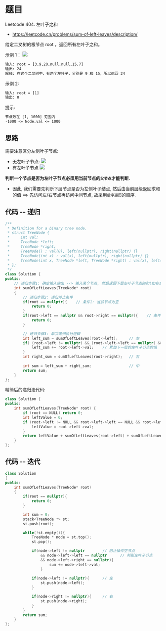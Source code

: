 # 题目
Leetcode 404. 左叶子之和
- https://leetcode.cn/problems/sum-of-left-leaves/description/

给定二叉树的根节点 root ，返回所有左叶子之和。

示例 1：
![](https://assets.leetcode.com/uploads/2021/04/08/leftsum-tree.jpg)
```txt
输入: root = [3,9,20,null,null,15,7] 
输出: 24 
解释: 在这个二叉树中，有两个左叶子，分别是 9 和 15，所以返回 24
```

示例 2:
```txt
输入: root = [1]
输出: 0
```

提示:
```txt
节点数在 [1, 1000] 范围内
-1000 <= Node.val <= 1000
```

## 思路
需要注意区分左侧叶子节点:
- 无左叶子节点:
  ![](https://code-thinking-1253855093.file.myqcloud.com/pics/20210204151949672.png)
- 有左叶子节点
 ![](https://code-thinking-1253855093.file.myqcloud.com/pics/20220902165805.png)

**判断一个节点是否为左叶子节点必须用当前节点的`父节点`才能判断.**
- 因此, 我们需要先判断下层节点是否为左侧叶子结点, 然后由当前层级返回求和的值  ==> 先访问左/右节点再访问中间节点, 故采用`后序遍历`的顺序. 


## 代码 -- 递归
```cpp
/**
 * Definition for a binary tree node.
 * struct TreeNode {
 *     int val;
 *     TreeNode *left;
 *     TreeNode *right;
 *     TreeNode() : val(0), left(nullptr), right(nullptr) {}
 *     TreeNode(int x) : val(x), left(nullptr), right(nullptr) {}
 *     TreeNode(int x, TreeNode *left, TreeNode *right) : val(x), left(left), right(right) {}
 * };
 */
class Solution {
public:
    // 递归步骤1: 确定输入输出 --> 输入某个节点, 然后返回下层左叶子节点的和(如有左叶子节点)
    int sumOfLeftLeaves(TreeNode* root)
    {
        // 递归步骤2: 递归停止条件
        if(root == nullptr){    // 条件1: 当前节点为空
            return 0;
        }
        if(root->left == nullptr && root->right == nullptr){    // 条件2: 当前节点没有子节点
            return 0;
        }

        // 递归步骤3: 单次递归执行逻辑
        int left_sum = sumOfLeftLeaves(root->left);     // 左
        if( (root->left != nullptr) && (root->left->left == nullptr) && (root->left->right == nullptr) ){       // 判断是否为左叶子节点
            left_sum += root->left->val;    // 累加下一层的左叶子节点的值
        }
        int right_sum = sumOfLeftLeaves(root->right);   // 右
        
        int sum = left_sum + right_sum;                 // 中
        return sum;
    }
};
```

精简后的递归法代码:
```cpp
class Solution {
public:
    int sumOfLeftLeaves(TreeNode* root) {
        if (root == NULL) return 0;
        int leftValue = 0;
        if (root->left != NULL && root->left->left == NULL && root->left->right == NULL) {
            leftValue = root->left->val;
        }
        return leftValue + sumOfLeftLeaves(root->left) + sumOfLeftLeaves(root->right);
    }
};
```

## 代码 -- 迭代
```cpp
class Solution
{
public:
    int sumOfLeftLeaves(TreeNode* root)
    {
        if(root == nullptr){
            return 0;
        }

        int sum = 0;
        stack<TreeNode *> st;
        st.push(root);

        while(!st.empty()){
            TreeNode * node = st.top();
            st.pop();

            if(node->left != nullptr        // 防止操作空节点
                && node->left->left == nullptr      // 判断左叶子节点
                && node->left->right == nullptr){
                    sum += node->left->val;
                }
            
            if(node->left != nullptr){      // 左
                st.push(node->left);
            }

            if(node->right != nullptr){     // 右
                st.push(node->right);
            }
        }
        return sum;
    }
};
```

